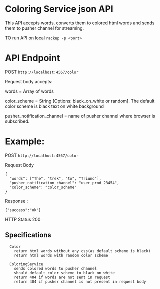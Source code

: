 # Coloring Service json API

This  API accepts words, converts them to colored html words and sends them to pusher channel for streaming.

TO run API on local `rackup -p <port>`

# API Endpoint

POST `http://localhost:4567/color`


Request body accepts:

  words = Array of words

  color_scheme = String [Options: black_on_white or random]. The default color scheme is black text on white background

  pusher_notification_channel = name of pusher channel where browser is subscribed.

# Example:

POST `http://localhost:4567/color`

Request Body
```
{
  "words": ["The", "trek", "to", "Triund"],
  "pusher_notification_channel": "user_prod_23454",
  "color_scheme": "color_scheme"
}
```

Response :
```
{"success":"ok"}
```
HTTP Status 200

## Specifications

```
  Color
    return html words without any css(as default scheme is black)
    return html words with random color scheme

  ColoringService
    sends colored words to pusher channel
    should default color scheme to black on white
    return 404 if words are not sent in request
    return 404 if pusher channel is not present in request body
```
